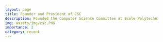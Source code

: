 ```yaml
---
layout: page
title: Founder and President of CSC
description: Founded the Computer Science Committee at Ecole Polytechnique, and lead it from September 2020 to June 2022.
img: assets/img/csc.PNG
importance: 2
category: recent
---
```

